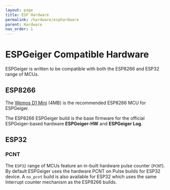 ```yaml
---
layout: page
title: ESP Hardware
permalink: /hardware/esphardware
parent: Hardware
nav_order: 1
---
```


# ESPGeiger Compatible Hardware

ESPGeiger is written to be compatible with both the ESP8266 and ESP32 range of MCUs.

## ESP8266

The [Wemos D1 Mini](https://s.click.aliexpress.com/e/_DmfPg5L) (4MB) is the recommended ESP8266 MCU for ESPGeiger.

The ESP8266 ESPGeiger build is the base firmware for the official ESPGeiger-based hardware __ESPGeiger-HW__ and __ESPGeiger Log__.

## ESP32

### PCNT

The `ESP32` range of MCUs feature an in-built hardware pulse counter (`PCNT`). By default ESPGeiger uses the hardware PCNT on Pulse builds for ESP32 device. A `no_pcnt` build is also available for ESP32 which uses the same Interrupt counter mechanism as the ESP8266 builds.